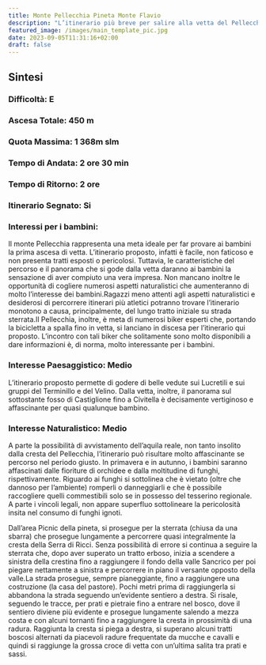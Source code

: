 ```yaml
---
title: Monte Pellecchia Pineta Monte Flavio
description: "L’itinerario più breve per salire alla vetta del Pellecchia è un facile percorso vario, panoramico e non faticoso. La massima elevazione dei Lucretili si presta in modo particolare al raggiungimento della prima vetta presentando molti dei caratteri che possono motivare un bambino: la presenza del libro di vetta, la possibilità di avvistare l’aquila e, non ultimo, il panorama vertiginoso sul sottostante fosso di Castiglione che da il senso di una vera e propria conquista. Come tutti gli itinerari dei Lucretili non va percorso in giornate troppo calde; meglio in primavera/autunno o addirittura in inverno, con poca neve."
featured_image: /images/main_template_pic.jpg
date: 2023-09-05T11:31:16+02:00
draft: false
---
```



## Sintesi
### Difficoltà: E
### Ascesa Totale: 450 m
### Quota Massima: 1 368m slm
### Tempo di Andata: 2 ore 30 min
### Tempo di Ritorno: 2 ore
### Itinerario Segnato: Si
### Interessi per i bambini:
 Il monte Pellecchia rappresenta una meta ideale per far provare ai bambini la prima ascesa di vetta. L’itinerario proposto, infatti è facile, non faticoso e non presenta tratti esposti o pericolosi. Tuttavia, le caratteristiche del percorso e il panorama che si gode dalla vetta daranno ai bambini la sensazione di aver compiuto una vera impresa. Non mancano inoltre le opportunità di cogliere numerosi aspetti naturalistici che aumenteranno di molto l’interesse dei bambini.Ragazzi meno attenti agli aspetti naturalistici e desiderosi di percorrere itinerari più atletici potranno trovare l’itinerario monotono a causa, principalmente, del lungo tratto iniziale su strada sterrata.Il Pellecchia, inoltre, è meta di numerosi biker esperti che, portando la bicicletta a spalla fino in vetta, si lanciano in discesa per l’itinerario qui proposto. L’incontro con tali biker che solitamente sono molto disponibili a dare informazioni è, di norma, molto interessante per i bambini.
### Interesse Paesaggistico: Medio
L’itinerario proposto permette di godere di belle vedute sui Lucretili e sui gruppi del Terminillo e del Velino. Dalla vetta, inoltre, il panorama sul sottostante fosso di Castiglione fino a Civitella è decisamente vertiginoso e affascinante per quasi qualunque bambino.

### Interesse Naturalistico: Medio
A parte la possibilità di avvistamento dell’aquila reale, non tanto insolito dalla cresta del Pellecchia, l’itinerario può risultare molto affascinante se percorso nel periodo giusto. In primavera e in autunno, i bambini saranno affascinati dalle fioriture di orchidee e dalla moltitudine di funghi, rispettivamente. Riguardo ai funghi si sottolinea che è vietato (oltre che dannoso per l’ambiente) romperli o danneggiarli e che è possibile raccogliere quelli commestibili solo se in possesso del tesserino regionale. A parte i vincoli legali, non appare superfluo sottolineare la pericolosità insita nel consumo di funghi ignoti.

Dall’area Picnic della pineta, si prosegue per la sterrata (chiusa da una sbarra) che prosegue lungamente a percorrere quasi integralmente la cresta della Serra di Ricci. Senza possibilità di errore si continua a seguire la sterrata che, dopo aver superato un tratto erboso, inizia a scendere  a sinistra della crestina fino a raggiungere il fondo della valle Sancrico per poi piegare nettamente a sinistra e percorrere in piano il versante opposto della valle.La strada prosegue, sempre pianeggiante, fino a raggiungere una costruzione (la casa del pastore). Pochi metri prima di raggiungerla si abbandona la strada seguendo un’evidente sentiero a destra.
Si risale, seguendo le tracce, per prati e pietraie fino a entrare nel bosco, dove il sentiero diviene più evidente e prosegue lungamente salendo a mezza costa e con alcuni tornanti fino a raggiungere la cresta in prossimità di una radura.
Raggiunta la cresta si piega a destra, si superano alcuni tratti boscosi alternati da piacevoli radure frequentate da mucche e cavalli e quindi si raggiunge la grossa croce di vetta con un’ultima salita tra prati e sassi. 



